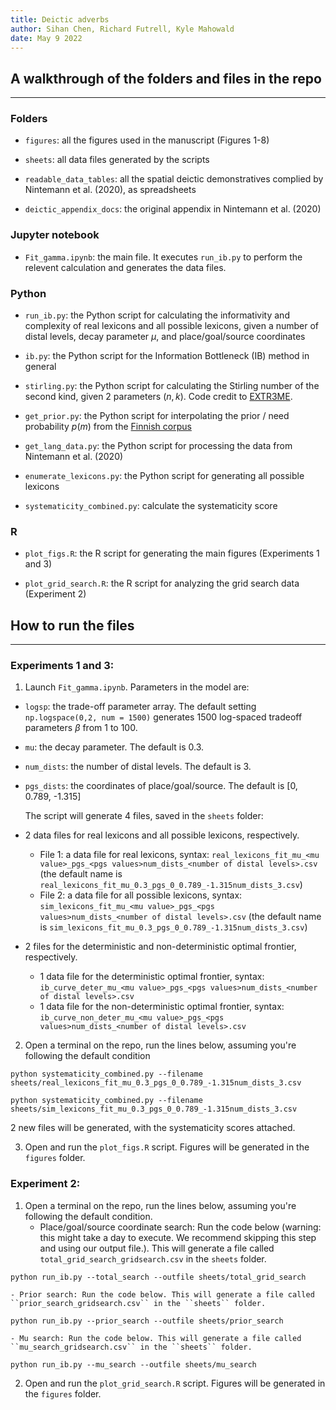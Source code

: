 ```yaml
---
title: Deictic adverbs
author: Sihan Chen, Richard Futrell, Kyle Mahowald
date: May 9 2022
---
```


## A walkthrough of the folders and files in the repo

---

### Folders

- ``figures``: all the figures used in the manuscript (Figures 1-8)

- ``sheets``: all data files generated by the scripts 

- ``readable_data_tables``: all the spatial deictic demonstratives complied by Nintemann et al. (2020), as spreadsheets

- ``deictic_appendix_docs``: the original appendix in Nintemann et al. (2020)

### Jupyter notebook
- ``Fit_gamma.ipynb``: the main file. It executes ``run_ib.py`` to perform the relevent calculation and generates the data files.

### Python

- ``run_ib.py``: the Python script for calculating the informativity and complexity of real lexicons and all possible lexicons, given a number of distal levels, decay parameter $\mu$, and place/goal/source coordinates

- ``ib.py``: the Python script for the Information Bottleneck (IB) method in general

- ``stirling.py``: the Python script for calculating the Stirling number of the second kind, given 2 parameters $(n, k)$. Code credit to [EXTR3ME](https://extr3metech.wordpress.com).

- ``get_prior.py``: the Python script for interpolating the prior / need probability $p(m)$ from the [Finnish corpus](https://lexiteria.com/word_frequency_list.html)

- ``get_lang_data.py``: the Python script for processing the data from Nintemann et al. (2020)

- ``enumerate_lexicons.py``: the Python script for generating all possible lexicons

- ``systematicity_combined.py``: calculate the systematicity score

### R

- ``plot_figs.R``: the R script for generating the main figures (Experiments 1 and 3)

- ``plot_grid_search.R``: the R script for analyzing the grid search data (Experiment 2)


## How to run the files

---

### Experiments 1 and 3:

1. Launch ``Fit_gamma.ipynb``. Parameters in the model are:

- ``logsp``: the trade-off parameter array. The default setting ``np.logspace(0,2, num = 1500)`` generates 1500 log-spaced tradeoff parameters $\beta$ from 1 to 100.

- ``mu``: the decay parameter. The default is 0.3.

- ``num_dists``: the number of distal levels. The default is 3.

- ``pgs_dists``: the coordinates of place/goal/source. The default is [0, 0.789, -1.315]

    The script will generate 4 files, saved in the ``sheets`` folder: 

- 2 data files for real lexicons and all possible lexicons, respectively. 
    - File 1: a data file for real lexicons, syntax: ``real_lexicons_fit_mu_<mu value>_pgs_<pgs values>num_dists_<number of distal levels>.csv``
    (the default name is ``real_lexicons_fit_mu_0.3_pgs_0_0.789_-1.315num_dists_3.csv``)
    - File 2: a data file for all possible lexicons, syntax: ``sim_lexicons_fit_mu_<mu value>_pgs_<pgs values>num_dists_<number of distal levels>.csv``
    (the default name is ``sim_lexicons_fit_mu_0.3_pgs_0_0.789_-1.315num_dists_3.csv``)

- 2 files for the deterministic and non-deterministic optimal frontier, respectively.
    - 1 data file for the deterministic optimal frontier, syntax: ``ib_curve_deter_mu_<mu value>_pgs_<pgs values>num_dists_<number of distal levels>.csv``
    - 1 data file for the non-deterministic optimal frontier, syntax: ``ib_curve_non_deter_mu_<mu value>_pgs_<pgs values>num_dists_<number of distal levels>.csv``


2. Open a terminal on the repo, run the lines below, assuming you're following the default condition
```
python systematicity_combined.py --filename sheets/real_lexicons_fit_mu_0.3_pgs_0_0.789_-1.315num_dists_3.csv
```

```
python systematicity_combined.py --filename sheets/sim_lexicons_fit_mu_0.3_pgs_0_0.789_-1.315num_dists_3.csv
```
  2 new files will be generated, with the systematicity scores attached.


3. Open and run the ``plot_figs.R`` script. Figures will be generated in the ``figures`` folder.


### Experiment 2:
1. Open a terminal on the repo, run the lines below, assuming you're following the default condition. 
    - Place/goal/source coordinate search: Run the code below (warning: this might take a day to execute. We recommend skipping this step and using our output file.). This will generate a file called ``total_grid_search_gridsearch.csv`` in the ``sheets`` folder.
```
python run_ib.py --total_search --outfile sheets/total_grid_search
```
    
    - Prior search: Run the code below. This will generate a file called ``prior_search_gridsearch.csv`` in the ``sheets`` folder.
```
python run_ib.py --prior_search --outfile sheets/prior_search
```

    - Mu search: Run the code below. This will generate a file called ``mu_search_gridsearch.csv`` in the ``sheets`` folder.
```
python run_ib.py --mu_search --outfile sheets/mu_search
```

2. Open and run the ``plot_grid_search.R`` script. Figures will be generated in the ``figures`` folder.


